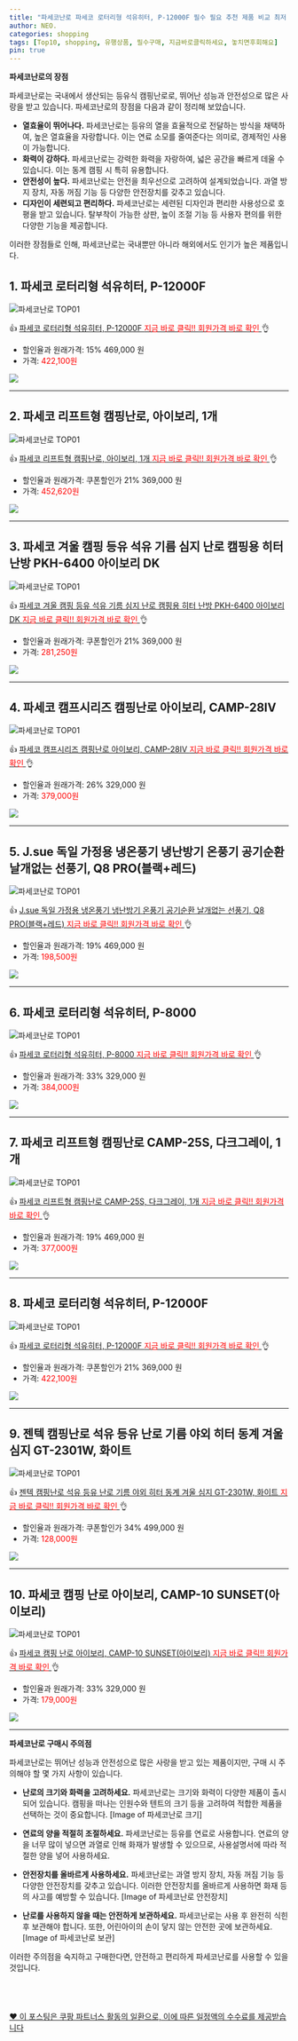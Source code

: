 ```yaml
---
title: "파세코난로 파세코 로터리형 석유히터, P-12000F 필수 필요 추천 제품 비교 최저 가격 비교 장점 구매 후기 구매평"
author: NEO.
categories: shopping
tags: [Top10, shopping, 유행상품, 필수구매, 지금바로클릭하세요, 놓치면후회해요]
pin: true
---
```

**파세코난로의 장점**

파세코난로는 국내에서 생산되는 등유식 캠핑난로로, 뛰어난 성능과 안전성으로 많은 사랑을 받고 있습니다. 파세코난로의 장점을 다음과 같이 정리해 보았습니다.

* **열효율이 뛰어나다.** 파세코난로는 등유의 열을 효율적으로 전달하는 방식을 채택하여, 높은 열효율을 자랑합니다. 이는 연료 소모를 줄여준다는 의미로, 경제적인 사용이 가능합니다.
* **화력이 강하다.** 파세코난로는 강력한 화력을 자랑하여, 넓은 공간을 빠르게 데울 수 있습니다. 이는 동계 캠핑 시 특히 유용합니다.
* **안전성이 높다.** 파세코난로는 안전을 최우선으로 고려하여 설계되었습니다. 과열 방지 장치, 자동 꺼짐 기능 등 다양한 안전장치를 갖추고 있습니다.
* **디자인이 세련되고 편리하다.** 파세코난로는 세련된 디자인과 편리한 사용성으로 호평을 받고 있습니다. 탈부착이 가능한 상판, 높이 조절 기능 등 사용자 편의를 위한 다양한 기능을 제공합니다.

이러한 장점들로 인해, 파세코난로는 국내뿐만 아니라 해외에서도 인기가 높은 제품입니다.

   

## 1. 파세코 로터리형 석유히터, P-12000F

![파세코난로 TOP01](https://thumbnail9.coupangcdn.com/thumbnails/remote/490x490ex/image/retail/images/2018/11/07/14/1/953c2383-e1c0-44d0-b946-7f6a97fffce2.jpg)


👍 [파세코 로터리형 석유히터, P-12000F <font color=red> 지금 바로 클릭!! 회원가격 바로 확인 </font> ](https://link.coupang.com/re/AFFSDP?lptag=AF3617701&subid=GithubCoopas&pageKey=6295012222&traceid=V0-153&itemId=443971661&vendorItemId=4099852798) 👌 


- 할인율과 원래가격: 15%  469,000   원
- 가격: <span style='color:red'>422,100원</span>

[![](/discount_price.png)](https://link.coupang.com/re/AFFSDP?lptag=AF3617701&subid=GithubCoopas&pageKey=6295012222&traceid=V0-153&itemId=443971661&vendorItemId=4099852798)

---


   

## 2. 파세코 리프트형 캠핑난로, 아이보리, 1개

![파세코난로 TOP01](https://thumbnail6.coupangcdn.com/thumbnails/remote/490x490ex/image/vendor_inventory/6533/ca68266d96cda60307b7f16d058b6677859760b63292edf4f6c2f846a48f.png)


👍 [파세코 리프트형 캠핑난로, 아이보리, 1개 <font color=red> 지금 바로 클릭!! 회원가격 바로 확인 </font> ](https://link.coupang.com/re/AFFSDP?lptag=AF3617701&subid=GithubCoopas&pageKey=4786295960&traceid=V0-153&itemId=136382645&vendorItemId=87551258570) 👌 


- 할인율과 원래가격: 쿠폰할인가 21%  369,000   원
- 가격: <span style='color:red'>452,620원</span>

[![](/discount_price.png)](https://link.coupang.com/re/AFFSDP?lptag=AF3617701&subid=GithubCoopas&pageKey=4786295960&traceid=V0-153&itemId=136382645&vendorItemId=87551258570)

---


   

## 3. 파세코 겨울 캠핑 등유 석유 기름 심지 난로 캠핑용 히터 난방 PKH-6400 아이보리 DK

![파세코난로 TOP01](https://thumbnail10.coupangcdn.com/thumbnails/remote/490x490ex/image/vendor_inventory/3fb4/36d7b1df76ffbf28a90a6b3b4aa39a8256da4981f2cdeb4afa60ff1a1a59.jpg)


👍 [파세코 겨울 캠핑 등유 석유 기름 심지 난로 캠핑용 히터 난방 PKH-6400 아이보리 DK <font color=red> 지금 바로 클릭!! 회원가격 바로 확인 </font> ](https://link.coupang.com/re/AFFSDP?lptag=AF3617701&subid=GithubCoopas&pageKey=7735298350&traceid=V0-153&itemId=20796609953&vendorItemId=87266421918) 👌 


- 할인율과 원래가격: 쿠폰할인가 21%  369,000   원
- 가격: <span style='color:red'>281,250원</span>

[![](/discount_price.png)](https://link.coupang.com/re/AFFSDP?lptag=AF3617701&subid=GithubCoopas&pageKey=7735298350&traceid=V0-153&itemId=20796609953&vendorItemId=87266421918)

---


   

## 4. 파세코 캠프시리즈 캠핑난로 아이보리, CAMP-28IV

![파세코난로 TOP01](https://thumbnail10.coupangcdn.com/thumbnails/remote/490x490ex/image/vendor_inventory/ac61/0ecbf9f83383d81af2acd44c233a173b588ccceb9a8f62523dcf45801753.PNG)


👍 [파세코 캠프시리즈 캠핑난로 아이보리, CAMP-28IV <font color=red> 지금 바로 클릭!! 회원가격 바로 확인 </font> ](https://link.coupang.com/re/AFFSDP?lptag=AF3617701&subid=GithubCoopas&pageKey=6745478487&traceid=V0-153&itemId=15759756135&vendorItemId=87972053537) 👌 


- 할인율과 원래가격: 26%  329,000   원
- 가격: <span style='color:red'>379,000원</span>

[![](/discount_price.png)](https://link.coupang.com/re/AFFSDP?lptag=AF3617701&subid=GithubCoopas&pageKey=6745478487&traceid=V0-153&itemId=15759756135&vendorItemId=87972053537)

---


   

## 5. J.sue 독일 가정용 냉온풍기 냉난방기 온풍기 공기순환 날개없는 선풍기, Q8 PRO(블랙+레드)

![파세코난로 TOP01](https://thumbnail6.coupangcdn.com/thumbnails/remote/490x490ex/image/vendor_inventory/c3ad/c86b06757ec20c32d3bf989cf39137c5c581a328840471eb31150a4854c5.png)


👍 [J.sue 독일 가정용 냉온풍기 냉난방기 온풍기 공기순환 날개없는 선풍기, Q8 PRO(블랙+레드) <font color=red> 지금 바로 클릭!! 회원가격 바로 확인 </font> ](https://link.coupang.com/re/AFFSDP?lptag=AF3617701&subid=GithubCoopas&pageKey=7650090602&traceid=V0-153&itemId=20563529989&vendorItemId=87639213015) 👌 


- 할인율과 원래가격: 19%  469,000   원
- 가격: <span style='color:red'>198,500원</span>

[![](/discount_price.png)](https://link.coupang.com/re/AFFSDP?lptag=AF3617701&subid=GithubCoopas&pageKey=7650090602&traceid=V0-153&itemId=20563529989&vendorItemId=87639213015)

---


   

## 6. 파세코 로터리형 석유히터, P-8000

![파세코난로 TOP01](https://thumbnail8.coupangcdn.com/thumbnails/remote/490x490ex/image/vendor_inventory/8b3f/3f2c5159c9ea900b0be600374f0b953de305650b6ec7e53bb73070f5d2fe.JPG)


👍 [파세코 로터리형 석유히터, P-8000 <font color=red> 지금 바로 클릭!! 회원가격 바로 확인 </font> ](https://link.coupang.com/re/AFFSDP?lptag=AF3617701&subid=GithubCoopas&pageKey=7646402247&traceid=V0-153&itemId=20383604494&vendorItemId=83845945527) 👌 


- 할인율과 원래가격: 33%  329,000   원
- 가격: <span style='color:red'>384,000원</span>

[![](/discount_price.png)](https://link.coupang.com/re/AFFSDP?lptag=AF3617701&subid=GithubCoopas&pageKey=7646402247&traceid=V0-153&itemId=20383604494&vendorItemId=83845945527)

---


   

## 7. 파세코 리프트형 캠핑난로 CAMP-25S, 다크그레이, 1개

![파세코난로 TOP01](https://thumbnail8.coupangcdn.com/thumbnails/remote/490x490ex/image/vendor_inventory/afa8/6b59fc15858eabb9f7a79c6f4ee494fb4bf80259f9e9fdd324955186f1ff.png)


👍 [파세코 리프트형 캠핑난로 CAMP-25S, 다크그레이, 1개 <font color=red> 지금 바로 클릭!! 회원가격 바로 확인 </font> ](https://link.coupang.com/re/AFFSDP?lptag=AF3617701&subid=GithubCoopas&pageKey=36955293&traceid=V0-153&itemId=136112463&vendorItemId=87789368860) 👌 


- 할인율과 원래가격: 19%  469,000   원
- 가격: <span style='color:red'>377,000원</span>

[![](/discount_price.png)](https://link.coupang.com/re/AFFSDP?lptag=AF3617701&subid=GithubCoopas&pageKey=36955293&traceid=V0-153&itemId=136112463&vendorItemId=87789368860)

---


   

## 8. 파세코 로터리형 석유히터, P-12000F

![파세코난로 TOP01](https://thumbnail9.coupangcdn.com/thumbnails/remote/490x490ex/image/retail/images/2018/11/07/14/1/953c2383-e1c0-44d0-b946-7f6a97fffce2.jpg)


👍 [파세코 로터리형 석유히터, P-12000F <font color=red> 지금 바로 클릭!! 회원가격 바로 확인 </font> ](https://link.coupang.com/re/AFFSDP?lptag=AF3617701&subid=GithubCoopas&pageKey=6295012222&traceid=V0-153&itemId=443971661&vendorItemId=4099852798) 👌 


- 할인율과 원래가격: 쿠폰할인가 21%  369,000   원
- 가격: <span style='color:red'>422,100원</span>

[![](/discount_price.png)](https://link.coupang.com/re/AFFSDP?lptag=AF3617701&subid=GithubCoopas&pageKey=6295012222&traceid=V0-153&itemId=443971661&vendorItemId=4099852798)

---


   

## 9. 젠텍 캠핑난로 석유 등유 난로 기름 야외 히터 동계 겨울 심지 GT-2301W, 화이트

![파세코난로 TOP01](https://thumbnail7.coupangcdn.com/thumbnails/remote/490x490ex/image/vendor_inventory/7872/15b5d4f2d54fad395787d4193001be24a4454ea026056fe4222a7412bcfa.jpg)


👍 [젠텍 캠핑난로 석유 등유 난로 기름 야외 히터 동계 겨울 심지 GT-2301W, 화이트 <font color=red> 지금 바로 클릭!! 회원가격 바로 확인 </font> ](https://link.coupang.com/re/AFFSDP?lptag=AF3617701&subid=GithubCoopas&pageKey=7592234631&traceid=V0-153&itemId=20065146652&vendorItemId=87161021073) 👌 


- 할인율과 원래가격: 쿠폰할인가 34%  499,000   원
- 가격: <span style='color:red'>128,000원</span>

[![](/discount_price.png)](https://link.coupang.com/re/AFFSDP?lptag=AF3617701&subid=GithubCoopas&pageKey=7592234631&traceid=V0-153&itemId=20065146652&vendorItemId=87161021073)

---


   

## 10. 파세코 캠핑 난로 아이보리, CAMP-10 SUNSET(아이보리)

![파세코난로 TOP01](https://thumbnail9.coupangcdn.com/thumbnails/remote/490x490ex/image/vendor_inventory/9063/8befcbb428aa96d814cc2856e9cda9bcf74b6c7817a6ff943689cfaa500e.jpg)


👍 [파세코 캠핑 난로 아이보리, CAMP-10 SUNSET(아이보리) <font color=red> 지금 바로 클릭!! 회원가격 바로 확인 </font> ](https://link.coupang.com/re/AFFSDP?lptag=AF3617701&subid=GithubCoopas&pageKey=6773651198&traceid=V0-153&itemId=15910932509&vendorItemId=87972645643) 👌 


- 할인율과 원래가격: 33%  329,000   원
- 가격: <span style='color:red'>179,000원</span>

[![](/discount_price.png)](https://link.coupang.com/re/AFFSDP?lptag=AF3617701&subid=GithubCoopas&pageKey=6773651198&traceid=V0-153&itemId=15910932509&vendorItemId=87972645643)

---
**파세코난로 구매시 주의점**

파세코난로는 뛰어난 성능과 안전성으로 많은 사랑을 받고 있는 제품이지만, 구매 시 주의해야 할 몇 가지 사항이 있습니다.

* **난로의 크기와 화력을 고려하세요.** 파세코난로는 크기와 화력이 다양한 제품이 출시되어 있습니다. 캠핑을 떠나는 인원수와 텐트의 크기 등을 고려하여 적합한 제품을 선택하는 것이 중요합니다.
[Image of 파세코난로 크기]

* **연료의 양을 적절히 조절하세요.** 파세코난로는 등유를 연료로 사용합니다. 연료의 양을 너무 많이 넣으면 과열로 인해 화재가 발생할 수 있으므로, 사용설명서에 따라 적절한 양을 넣어 사용하세요.


* **안전장치를 올바르게 사용하세요.** 파세코난로는 과열 방지 장치, 자동 꺼짐 기능 등 다양한 안전장치를 갖추고 있습니다. 이러한 안전장치를 올바르게 사용하면 화재 등의 사고를 예방할 수 있습니다.
[Image of 파세코난로 안전장치]

* **난로를 사용하지 않을 때는 안전하게 보관하세요.** 파세코난로는 사용 후 완전히 식힌 후 보관해야 합니다. 또한, 어린아이의 손이 닿지 않는 안전한 곳에 보관하세요.
[Image of 파세코난로 보관]

이러한 주의점을 숙지하고 구매한다면, 안전하고 편리하게 파세코난로를 사용할 수 있을 것입니다.<br><br><br><br><br> [ ❤  이 포스팅은 쿠팡 파트너스 활동의 일환으로, 이에 따른 일정액의 수수료를 제공받습니다](https://link.coupang.com/a/bcEFyh)